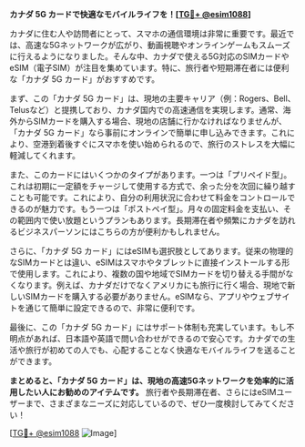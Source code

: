**カナダ 5G カードで快適なモバイルライフを！[[TG💪+ @esim1088](https://t.me/s/esim1088)]**

カナダに住む人や訪問者にとって、スマホの通信環境は非常に重要です。最近では、高速な5Gネットワークが広がり、動画視聴やオンラインゲームもスムーズに行えるようになりました。そんな中、カナダで使える5G対応のSIMカードやeSIM（電子SIM）が注目を集めています。特に、旅行者や短期滞在者には便利な「カナダ 5G カード」がおすすめです。

まず、この「カナダ 5G カード」は、現地の主要キャリア（例：Rogers、Bell、Telusなど）と提携しており、カナダ国内での高速通信を実現します。通常、海外からSIMカードを購入する場合、現地の店舗に行かなければなりませんが、「カナダ 5G カード」なら事前にオンラインで簡単に申し込みできます。これにより、空港到着後すぐにスマホを使い始められるので、旅行のストレスを大幅に軽減してくれます。

また、このカードにはいくつかのタイプがあります。一つは「プリペイド型」。これは初期に一定額をチャージして使用する方式で、余った分を次回に繰り越すことも可能です。これにより、自分の利用状況に合わせて料金をコントロールできるのが魅力です。もう一つは「ポストペイ型」。月々の固定料金を支払い、その範囲内で使い放題というプランもあります。長期滞在者や頻繁にカナダを訪れるビジネスパーソンにはこちらの方が便利かもしれません。

さらに、「カナダ 5G カード」にはeSIMも選択肢としてあります。従来の物理的なSIMカードとは違い、eSIMはスマホやタブレットに直接インストールする形で使用します。これにより、複数の国や地域でSIMカードを切り替える手間がなくなります。例えば、カナダだけでなくアメリカにも旅行に行く場合、現地で新しいSIMカードを購入する必要がありません。eSIMなら、アプリやウェブサイトを通じて簡単に設定できるので、非常に便利です。

最後に、この「カナダ 5G カード」にはサポート体制も充実しています。もし不明点があれば、日本語や英語で問い合わせができるので安心です。カナダでの生活や旅行が初めての人でも、心配することなく快適なモバイルライフを送ることができます。

**まとめると、「カナダ 5G カード」は、現地の高速5Gネットワークを効率的に活用したい人にお勧めのアイテムです。** 旅行者や長期滞在者、さらにはeSIMユーザーまで、さまざまなニーズに対応しているので、ぜひ一度検討してみてください！

[[TG💪+ @esim1088](https://t.me/s/esim1088) ![Image](https://i.postimg.cc/Y0z9fWf4/image.png)]